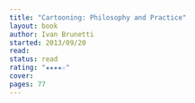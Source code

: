 ```yaml
---
title: "Cartooning: Philosophy and Practice"
layout: book
author: Ivan Brunetti
started: 2013/09/20
read: 
status: read
rating: "★★★★☆"
cover: 
pages: 77
---
```

